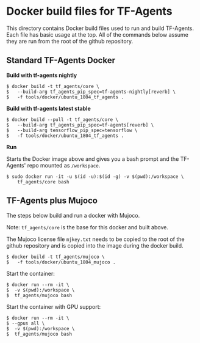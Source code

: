 # Docker build files for TF-Agents

This directory contains Docker build files used to run and build TF-Agents. Each
file has basic usage at the top. All of the commands below assume they are run
from the root of the github repository.

## Standard TF-Agents Docker

**Build with tf-agents nightly**

```shell
$ docker build -t tf_agents/core \
$   --build-arg tf_agents_pip_spec=tf-agents-nightly[reverb] \
$   -f tools/docker/ubuntu_1804_tf_agents .
```

**Build with tf-agents latest stable**

```shell
$ docker build --pull -t tf_agents/core \
$   --build-arg tf_agents_pip_spec=tf-agents[reverb] \
$   --build-arg tensorflow_pip_spec=tensorflow \
$   -f tools/docker/ubuntu_1804_tf_agents .
```

**Run**

Starts the Docker image above and gives you a bash prompt and the TF-Agents'
repo mounted as `/workspace`.

```shell
$ sudo docker run -it -u $(id -u):$(id -g) -v $(pwd):/workspace \
    tf_agents/core bash
```

## TF-Agents plus Mujoco

The steps below build and run a docker with Mujoco.

Note: `tf_agents/core` is the base for this docker and built above.

The Mujoco license file `mjkey.txt` needs to be copied to the root of the github
repository and is copied into the image during the docker build.

```shell
$ docker build -t tf_agents/mujoco \
$   -f tools/docker/ubuntu_1804_mujoco .
```

Start the container:

```shell
$ docker run --rm -it \
$  -v $(pwd):/workspace \
$  tf_agents/mujoco bash
```

Start the container with GPU support:

```shell
$ docker run --rm -it \
$ --gpus all \
$  -v $(pwd):/workspace \
$  tf_agents/mujoco bash
```

